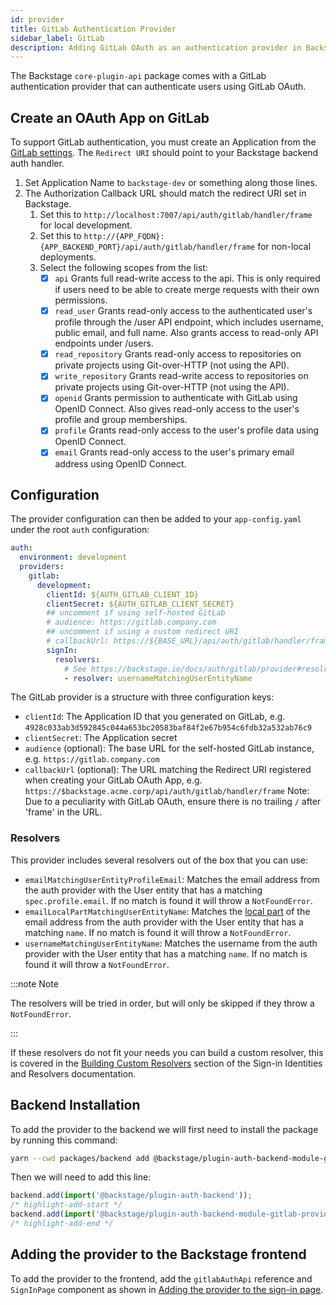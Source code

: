 ```yaml
---
id: provider
title: GitLab Authentication Provider
sidebar_label: GitLab
description: Adding GitLab OAuth as an authentication provider in Backstage
---
```


The Backstage `core-plugin-api` package comes with a GitLab authentication
provider that can authenticate users using GitLab OAuth.

## Create an OAuth App on GitLab

To support GitLab authentication, you must create an Application from the
[GitLab settings](https://gitlab.com/-/profile/applications). The `Redirect URI`
should point to your Backstage backend auth handler.

1. Set Application Name to `backstage-dev` or something along those lines.
2. The Authorization Callback URL should match the redirect URI set in Backstage.
   1. Set this to `http://localhost:7007/api/auth/gitlab/handler/frame` for local development.
   2. Set this to `http://{APP_FQDN}:{APP_BACKEND_PORT}/api/auth/gitlab/handler/frame` for non-local deployments.
   3. Select the following scopes from the list:
      - [x] `api` Grants full read-write access to the api. This is only required if users need to be able to create merge requests with their own permissions.
      - [x] `read_user` Grants read-only access to the authenticated user's profile through the /user API endpoint, which includes username, public email, and full name. Also grants access to read-only API endpoints under /users.
      - [x] `read_repository` Grants read-only access to repositories on private projects using Git-over-HTTP (not using the API).
      - [x] `write_repository` Grants read-write access to repositories on private projects using Git-over-HTTP (not using the API).
      - [x] `openid` Grants permission to authenticate with GitLab using OpenID Connect. Also gives read-only access to the user's profile and group memberships.
      - [x] `profile` Grants read-only access to the user's profile data using OpenID Connect.
      - [x] `email` Grants read-only access to the user's primary email address using OpenID Connect.

## Configuration

The provider configuration can then be added to your `app-config.yaml` under the
root `auth` configuration:

```yaml
auth:
  environment: development
  providers:
    gitlab:
      development:
        clientId: ${AUTH_GITLAB_CLIENT_ID}
        clientSecret: ${AUTH_GITLAB_CLIENT_SECRET}
        ## uncomment if using self-hosted GitLab
        # audience: https://gitlab.company.com
        ## uncomment if using a custom redirect URI
        # callbackUrl: https://${BASE_URL}/api/auth/gitlab/handler/frame
        signIn:
          resolvers:
            # See https://backstage.io/docs/auth/gitlab/provider#resolvers for more resolvers
            - resolver: usernameMatchingUserEntityName
```

The GitLab provider is a structure with three configuration keys:

- `clientId`: The Application ID that you generated on GitLab, e.g.
  `4928c033ab3d592845c044a653bc20583baf84f2e67b954c6fdb32a532ab76c9`
- `clientSecret`: The Application secret
- `audience` (optional): The base URL for the self-hosted GitLab instance, e.g.
  `https://gitlab.company.com`
- `callbackUrl` (optional): The URL matching the Redirect URI registered when creating your GitLab OAuth App, e.g.
  `https://$backstage.acme.corp/api/auth/gitlab/handler/frame`
  Note: Due to a peculiarity with GitLab OAuth, ensure there is no trailing `/` after 'frame' in the URL.

### Resolvers

This provider includes several resolvers out of the box that you can use:

- `emailMatchingUserEntityProfileEmail`: Matches the email address from the auth provider with the User entity that has a matching `spec.profile.email`. If no match is found it will throw a `NotFoundError`.
- `emailLocalPartMatchingUserEntityName`: Matches the [local part](https://en.wikipedia.org/wiki/Email_address#Local-part) of the email address from the auth provider with the User entity that has a matching `name`. If no match is found it will throw a `NotFoundError`.
- `usernameMatchingUserEntityName`: Matches the username from the auth provider with the User entity that has a matching `name`. If no match is found it will throw a `NotFoundError`.

:::note Note

The resolvers will be tried in order, but will only be skipped if they throw a `NotFoundError`.

:::

If these resolvers do not fit your needs you can build a custom resolver, this is covered in the [Building Custom Resolvers](../identity-resolver.md#building-custom-resolvers) section of the Sign-in Identities and Resolvers documentation.

## Backend Installation

To add the provider to the backend we will first need to install the package by running this command:

```bash title="from your Backstage root directory"
yarn --cwd packages/backend add @backstage/plugin-auth-backend-module-gitlab-provider
```

Then we will need to add this line:

```ts title="in packages/backend/src/index.ts"
backend.add(import('@backstage/plugin-auth-backend'));
/* highlight-add-start */
backend.add(import('@backstage/plugin-auth-backend-module-gitlab-provider'));
/* highlight-add-end */
```

## Adding the provider to the Backstage frontend

To add the provider to the frontend, add the `gitlabAuthApi` reference and
`SignInPage` component as shown in
[Adding the provider to the sign-in page](../index.md#sign-in-configuration).
